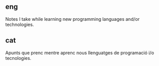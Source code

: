 ## eng
Notes I take while learning new programming languages and/or technologies.

## cat
Apunts que prenc mentre aprenc nous llenguatges de programació i/o tecnologies.
